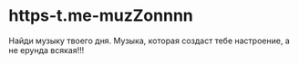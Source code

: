 # https-t.me-muzZonnnn
Найди музыку твоего дня. Музыка, которая создаст тебе настроение, а не ерунда всякая!!!
